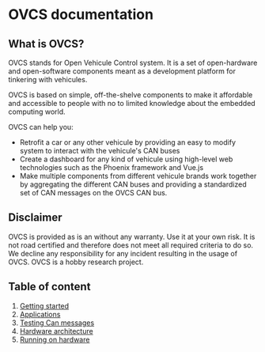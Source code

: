 # OVCS documentation

## What is OVCS?

OVCS stands for Open Vehicule Control system. It is a set of open-hardware and open-software components meant as a development platform for tinkering with vehicules.

OVCS is based on simple, off-the-shelve components to make it affordable and accessible to people with no to limited knowledge about the embedded computing world.

OVCS can help you:
* Retrofit a car or any other vehicule by providing an easy to modify system to interact with the vehicule's CAN buses
* Create a dashboard for any kind of vehicule using high-level web technologies such as the  Phoenix framework and Vue.js
* Make multiple components from different vehicule brands work together by aggregating the different CAN buses and providing a standardized set of CAN messages on the OVCS CAN bus.

## Disclaimer

OVCS is provided as is an without any warranty. Use it at your own risk. It is not road certified and therefore does not meet all required criteria to do so. We decline any responsibility for any incident resulting in the usage of OVCS. OVCS is a hobby research project.

## Table of content

1. [Getting started](./getting_started.md)
2. [Applications](./applications.md)
3. [Testing Can messages](./testing_can_messages.md)
4. [Hardware architecture](./hardware_architecture.md)
5. [Running on hardware](./running_hardware.md)
